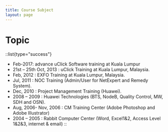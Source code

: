 ```yaml
---
title: Course Subject
layout: page
---
```

# Topic

::list{type="success"}
- Feb-2017: advance uClick Software training at Kuala Lumpur
- 21st – 25th Oct, 2013 : uClick Training at Kuala Lumpur, Malaysia.
- Feb, 2012 : EXFO Training at Kuala Lumpur, Malaysia.
- Jul, 2011 : NOC Training (Admin/User for NetExpert and Remedy System).
- Dec, 2010 : Project Management Training (Huawei).
- 2008 – 2009 : Huawei Technologies (BTS, NodeB, Quality Control, MW, SDH and OSN).
- Aug, 2006- Nov, 2006 : CM Training Center (Adobe Photoshop and Adobe Illustrator)
- 2004 – 2005 : Rabbit Computer Center (Word, Excel1&2, Access Level 1&2&3, internet & email)
::